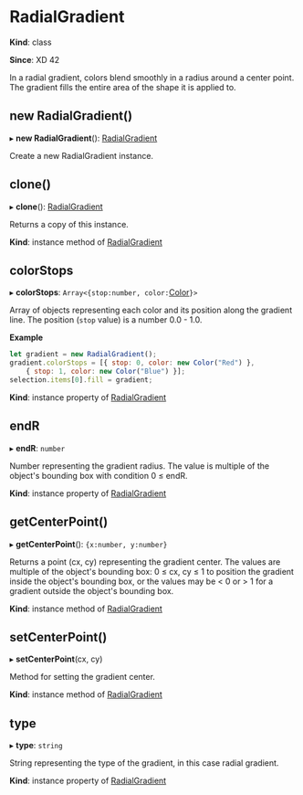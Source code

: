 # RadialGradient

**Kind**: class

**Since**: XD 42

In a radial gradient, colors blend smoothly in a radius around a center point. The gradient fills the entire area of the shape it is applied to.

## new RadialGradient()

▸ **new RadialGradient**(): [RadialGradient](#RadialGradient)

Create a new RadialGradient instance.

## clone()

▸ **clone**(): [RadialGradient](#RadialGradient)

Returns a copy of this instance.

**Kind**: instance method of [RadialGradient](#RadialGradient)

## colorStops

▸ **colorStops**: `Array<{stop:number, color:`[Color](/develop/reference/Color)`}>`

Array of objects representing each color and its position along the gradient line. The position (`stop` value) is a number 0.0 - 1.0.

**Example**
```js
let gradient = new RadialGradient();
gradient.colorStops = [{ stop: 0, color: new Color("Red") },
    { stop: 1, color: new Color("Blue") }];
selection.items[0].fill = gradient;
```

**Kind**: instance property of [RadialGradient](#RadialGradient)

## endR

▸ **endR**: `number`

Number representing the gradient radius. The value is multiple of the object's bounding box with condition 0 ≤ endR.

**Kind**: instance property of [RadialGradient](#RadialGradient)

## getCenterPoint()

▸ **getCenterPoint**(): `{x:number, y:number}`

Returns a point (cx, cy) representing the gradient center. The values are multiple of the object's bounding box: 0 ≤ cx, cy ≤ 1 to position
the gradient inside the object's bounding box, or the values may be < 0 or > 1 for a gradient outside the object's bounding box.

**Kind**: instance method of [RadialGradient](#RadialGradient)

## setCenterPoint()

▸ **setCenterPoint**(cx, cy)

Method for setting the gradient center.

**Kind**: instance method of [RadialGradient](#RadialGradient)

## type

▸ **type**: `string`

String representing the type of the gradient, in this case radial gradient.

**Kind**: instance property of [RadialGradient](#RadialGradient)
